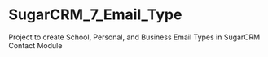 # SugarCRM_7_Email_Type
Project to create School, Personal, and Business Email Types in SugarCRM Contact Module
